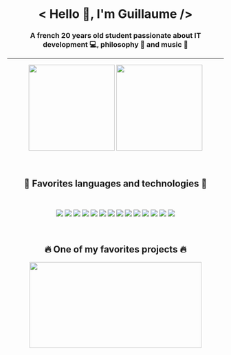 <h1 align="center">&lt; Hello 👋, I'm Guillaume /&gt;</h1>
<h3 align="center">A french 20 years old student passionate about IT development 💻, philosophy 📖 and music 🎵</h3>

<hr />

<p align="center">
  <img width="200px" src="https://github-readme-stats.vercel.app/api?username=gfroidcourt&theme=material-palenight&show_icons=true&count_private=true">
  <img width="200px" src="https://github-readme-stats.vercel.app/api/wakatime?username=gfroidcourt&theme=material-palenight&hide_border=true&layout=compact&langs_count=4"> 
  </p>
</br>
<h2 align="center">👀 Favorites languages and technologies 👀</h2>

<br />

<p align="center">
  <img src="https://img.shields.io/badge/NPM-%23000000.svg?style=for-the-badge&logo=npm&logoColor=white">
  <img src="https://img.shields.io/badge/node.js-6DA55F?style=for-the-badge&logo=node.js&logoColor=white">
  <img src="https://img.shields.io/badge/javascript-%23323330.svg?style=for-the-badge&logo=javascript&logoColor=%23F7DF1E">
  <img src="https://img.shields.io/badge/vuejs-%2335495e.svg?style=for-the-badge&logo=vuedotjs&logoColor=%234FC08D">
  <img src="https://img.shields.io/badge/react-%2320232a.svg?style=for-the-badge&logo=react&logoColor=%2361DAFB">
  <img src="https://img.shields.io/badge/react_native-%2320232a.svg?style=for-the-badge&logo=react&logoColor=%2361DAFB">
  <img src="https://img.shields.io/badge/expo-1C1E24?style=for-the-badge&logo=expo&logoColor=#D04A37">
  <img src="https://img.shields.io/badge/python-3670A0?style=for-the-badge&logo=python&logoColor=ffdd54">
  <img src="https://img.shields.io/badge/django-%23092E20.svg?style=for-the-badge&logo=django&logoColor=white">
  <img src="https://img.shields.io/badge/postgres-%23316192.svg?style=for-the-badge&logo=postgresql&logoColor=white">  
  <img src="https://img.shields.io/badge/docker-%230db7ed.svg?style=for-the-badge&logo=docker&logoColor=white">
  <img src="https://img.shields.io/badge/Visual%20Studio%20Code-0078d7.svg?style=for-the-badge&logo=visual-studio-code&logoColor=white">
  <img src="https://img.shields.io/badge/html5-%23E34F26.svg?style=for-the-badge&logo=html5&logoColor=white">
  <img src="https://img.shields.io/badge/css3-%231572B6.svg?style=for-the-badge&logo=css3&logoColor=white">
</p>

<br />

<h2 align="center"> 🔥 One of my favorites projects 🔥 </h2>

<p align="center">
<a href="https://github.com/gfroidcourt/iut-onboarding" target="_blank"><img height="200px" width = "400px" src="https://github-readme-stats.vercel.app/api/pin/?username=gfroidcourt&repo=iut-onboarding&theme=material-palenight"></a>
     
</p>
 
